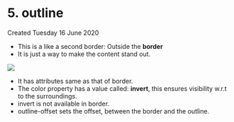 # 5. outline
Created Tuesday 16 June 2020


* This is a like a second border: Outside the **border**
* It is just a way to make the content stand out.

![](pasted_image%2039.png)

* It has attributes same as that of border.
* The color property has a value called: **invert**, this ensures visibility w.r.t to the surroundings.
* invert is not available in border.
* outline-offset sets the offset, between the border and the outline.


